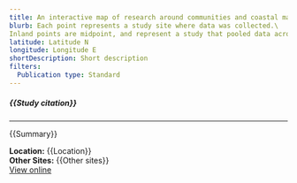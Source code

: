 ```yaml
---
title: An interactive map of research around communities and coastal management decision making
blurb: Each point represents a study site where data was collected.\ 
Inland points are midpoint, and represent a study that pooled data across multiple coastal sites.
latitude: Latitude N
longitude: Longitude E
shortDescription: Short description
filters:
  Publication type: Standard
---
```


##### {{Study citation}}

---

{{Summary}}

**Location:** {{Location}}\
**Other Sites:** {{Other sites}}\
[View online]({{Hyperlink}})
